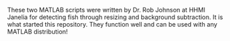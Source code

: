 These two MATLAB scripts were written by Dr. Rob Johnson at HHMI Janelia for detecting fish through resizing and background subtraction. It is what started this repository. They function well and can be used with any MATLAB distribution!